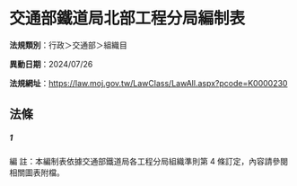 # 交通部鐵道局北部工程分局編制表

**法規類別**：行政＞交通部＞組織目

**異動日期**：2024/07/26  

**法規網址**：https://law.moj.gov.tw/LawClass/LawAll.aspx?pcode=K0000230





## 法條
##### 1
編      註：本編制表依據交通部鐵道局各工程分局組織準則第 4 條訂定，內容請參閱相關圖表附檔。


